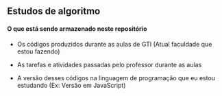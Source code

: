 ## Estudos de algoritmo

#### O que está sendo armazenado neste repositório

- Os códigos produzidos durante as aulas de GTI (Atual faculdade que estou fazendo)

- As tarefas e atividades passadas pelo professor durante as aulas

- A versão desses códigos na linguagem de programação que eu estou estudando (Ex: Versão em JavaScript)

